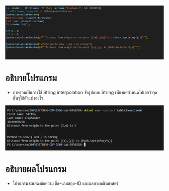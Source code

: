 ![](/Pictures/Picture-23.png)

# อธิบายโปรแกรม

- ภาพรวมเป็นการใช้ String interpolation จัดรูปแบบ String
เพียงแค่กำหนดไปเลยว่าจุดนั้นๆใช้ตัวแปรอะไร

![](/Pictures/Picture-24.png)

# อธิบายผลโปรแกรม

- โปรแกรมจะแสดงข้อความ ชื่อ-นามสกุล-ID และผลทางคณิตศาสตร์